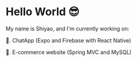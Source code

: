 # Hello World 😎 

My name is Shiyao, and I'm currently working on:


🦾. ChatApp (Expo and Firebase with React Native)

🦾. E-commerce website (Spring MVC and MySQL)

